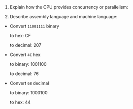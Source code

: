 <!-- Answers to the Short Answer Essay Questions go here -->

1. Explain how the CPU provides concurrency or parallelism:


2. Describe assembly language and machine language:


* Convert `11001111` binary

    to hex: CF

    to decimal: 207


* Convert `4C` hex

    to binary: 1001100

    to decimal: 76


* Convert `68` decimal

    to binary: 1000100

    to hex: 44